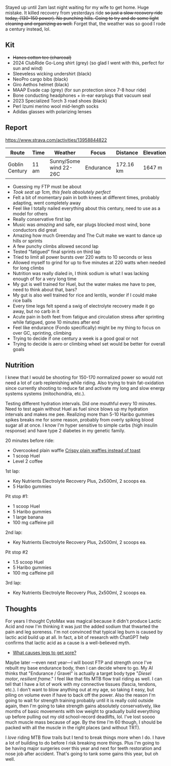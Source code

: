 Stayed up until 2am last night waiting for my wife to get home. Huge mistake. It killed recovery from yesterdays ride ~~so just a slow recovery ride today, (130-150 power). No punching hills. Going to try and do some light cleaning and organizing as well.~~ Forget that, the weather was so good I rode a century instead, lol.
## Kit

- ~~Hanes cotton tee (charcoal)~~
- 2024 ClubRide Go-Long shirt (grey) (so glad I went with this, perfect for sun and wind)
- Sleeveless wicking undershirt (black)
- NeoPro cargo bibs (black)
- Giro Aethos helmet (black)
- MAAP Evade cap (grey) (for sun protection since 7-8 hour ride)
- Bone conducting headphones + in-ear earplugs that vacuum seal
- 2023 Specialized Torch 3 road shoes (black)
- Perl Izumi merino wool mid-length socks
- Adidas glasses with polarizing lenses
## Report

https://www.strava.com/activities/13958844822

| Route          | Time  | Weather                | Focus     | Distance  | Elevation | Time    | NPower | TSS |
| -------------- | ----- | ---------------------- | --------- | --------- | --------- | ------- | ------ | --- |
| Goblin Century | 11 am | Sunny/Some wind 22-26C | Endurance | 172.16 km | 1647 m    | 7:43:46 | 158    | 384 |

- Guessing my FTP must be about 
- *Took seat up 1cm, this feels absolutely perfect*
- Felt a bit of momentary pain in both knees at different times, probably adapting, went completely away
- Feel like I totally nailed everything about this century, need to use as a model for others
- Really conservative first lap
- Music was _amazing_ and safe, ear plugs blocked most wind, bone conductors did great
- Amazing how much Greenday and The Cult make we want to dance up hills or sprints
- A few punchy climbs allowed second lap
- Tested "fatigued" final sprints on third lap
- Tried to limit all power bursts over 220 watts to 10 seconds or less
- Allowed myself to grind for up to five minutes at 220 watts when needed for long climbs
- Nutrition was really dialed in, I think sodium is what I was lacking enough of for a very long time
- My gut is well trained for Huel, but the water makes me have to pee, need to think about that, bars?
- My gut is also well trained for rice and lentils, wonder if I could make rice balls
- Every time legs felt spend a swig of electrolyte recovery made it go away, but no carb in it
- Acute pain in both feet from fatigue and circulation stress after sprinting while fatigued, gone 10 minutes after end
- Feel like endurance (Fondo specifically) might be my thing to focus on over GC, sprinting, climbing
- Trying to decide if one century a week is a good goal or not
- Trying to decide is aero or climbing wheel set would be better for overall goals
## Nutrition

I knew that I would be shooting for 150-170 normalized power so would not need a lot of carb replenishing while riding. Also trying to train fat-oxidation since currently shooting to reduce fat and activate my long and slow energy systems systems (mitochondria, etc.). 

Testing different hydration intervals. Did one mouthful every 10 minutes. Need to test again without Huel as fuel since blows up my hydration intervals and makes me pee. Realizing more than 5-10 Haribo gummies spikes breaks me for some reason, probably from overly spiking blood sugar all at once. I know I'm hyper sensitive to simple carbs (high insulin response) and have type 2 diabetes in my genetic family.

20 minutes before ride:

- Overcooked plain waffle [Crispy plain waffles instead of toast](../Crispy%20plain%20waffles%20instead%20of%20toast.md)
- 1 scoop Huel
- Level 2 coffee

1st lap:

- Key Nutrients Electrolyte Recovery Plus, 2x500ml, 2 scoops ea.
- 5 Haribo gummies

Pit stop #1:

- 1 scoop Huel
- 5 Haribo gummies
- 1 large banana
- 100 mg caffeine pill

2nd lap: 

- Key Nutrients Electrolyte Recovery Plus, 2x500ml, 2 scoops ea.

Pit stop #2

- 1.5 scoop Huel
- 5 Haribo gummies
- 100 mg caffeine pill

3rd lap:

- Key Nutrients Electrolyte Recovery Plus, 2x500ml, 2 scoops ea.
## Thoughts

For years I thought CytoMax was magical because it didn't produce Lactic Acid and now I'm thinking it was just the added sodium that thwarted the pain and leg soreness. I'm not convinced that typical leg burn is caused by lactic acid build up at all. In fact, a bit of research with ChatGPT help confirms that lactic acid as a cause is a well-believed myth.

- [What causes legs to get sore?](../What%20causes%20legs%20to%20get%20sore%3F.md)

Maybe later —even next year—I will boost FTP and strength once I've rebuilt my base endurance body, then I can decide where to go. My AI thinks that "Endurance / Gravel" is actually a target body type "_Diesel motor_, _resilient frame_." I feel like that fits MTB flow trail riding as well. I can tell that I have a lot of work with my connective tissues (fascia, tendons, etc.). I don't want to blow anything out at my age, so taking it easy, but piling on volume even if have to back off the power. Also the reason I'm going to wait for strength training probably until it is really cold outside again, then I'm going to take strength gains absolutely conservatively, like months of basic movements with low weight to gradually build everything up before pulling out my old school-record deadlifts, lol. I've lost soooo much muscle mass because of age. By the time I'm 60 though, I should be packed with all the muscle in the right places (and without TRT).

I _love_ riding MTB flow trails but I tend to break things more when I do. I have a lot of building to do before I risk breaking more things. Plus I'm going to be having major surgeries over this year and next for teeth restoration and nose job after accident. That's going to tank some gains this year, but oh well.


